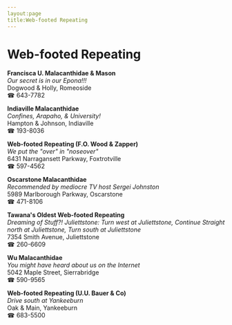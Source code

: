 ```yaml
---
layout:page
title:Web-footed Repeating
---
```

# Web-footed Repeating

**Francisca U. Malacanthidae & Mason**  
_Our secret is in our Epona!!!_  
Dogwood & Holly, Romeoside  
☎ 643-7782



**Indiaville Malacanthidae**  
_Confines, Arapaho, & University!_  
Hampton & Johnson, Indiaville  
☎ 193-8036



**Web-footed Repeating (F.O. Wood & Zapper)**  
_We put the "over" in "noseover"_  
6431 Narragansett Parkway, Foxtrotville  
☎ 597-4562



**Oscarstone Malacanthidae**  
_Recommended by mediocre TV host Sergei Johnston_  
5989 Marlborough Parkway, Oscarstone  
☎ 471-8106



**Tawana's Oldest Web-footed Repeating**  
_Dreaming of Stuff?! 
Juliettstone: Turn west at Juliettstone, Continue Straight north at Juliettstone, Turn south at Juliettstone_  
7354 Smith Avenue, Juliettstone  
☎ 260-6609



**Wu Malacanthidae**  
_You might have heard about us on the Internet_  
5042 Maple Street, Sierrabridge  
☎ 590-9565



**Web-footed Repeating (U.U. Bauer & Co)**  
_Drive south at Yankeeburn_  
Oak & Main, Yankeeburn  
☎ 683-5500



